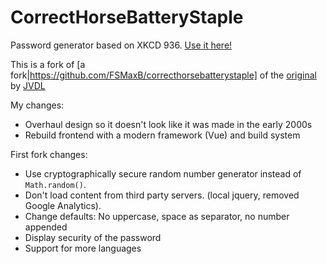 # CorrectHorseBatteryStaple

Password generator based on XKCD 936. [Use it here!](passwords.samwoolerton.com)

This is a fork of [a fork|https://github.com/FSMaxB/correcthorsebatterystaple] of the [original](http://correcthorsebatterystaple.net) by [JVDL](http://twitter.com/geekyjohn)

My changes:

- Overhaul design so it doesn't look like it was made in the early 2000s
- Rebuild frontend with a modern framework (Vue) and build system

First fork changes:

- Use cryptographically secure random number generator instead of `Math.random()`.
- Don't load content from third party servers. (local jquery, removed Google Analytics).
- Change defaults: No uppercase, space as separator, no number appended
- Display security of the password
- Support for more languages
